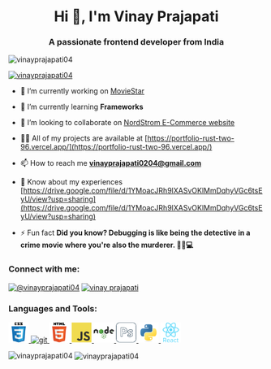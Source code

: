 <h1 align="center">Hi 👋, I'm Vinay Prajapati</h1>
<h3 align="center">A passionate frontend developer from India</h3>

<p align="left"> <img src="https://komarev.com/ghpvc/?username=vinayprajapati04&label=Profile%20views&color=0e75b6&style=flat" alt="vinayprajapati04" /> </p>

<p align="left"> <a href="https://github.com/ryo-ma/github-profile-trophy"><img src="https://github-profile-trophy.vercel.app/?username=vinayprajapati04" alt="vinayprajapati04" /></a> </p>

- 🔭 I’m currently working on [MovieStar](https://mini-project-3rd-year.vercel.app/)

- 🌱 I’m currently learning **Frameworks**

- 👯 I’m looking to collaborate on [NordStrom E-Commerce website](https://nord-strom-project.vercel.app/)

- 👨‍💻 All of my projects are available at [https://portfolio-rust-two-96.vercel.app/](https://portfolio-rust-two-96.vercel.app/)

- 📫 How to reach me **vinayprajapati0204@gmail.com**

- 📄 Know about my experiences [https://drive.google.com/file/d/1YMoacJRh9lXASvOKlMmDqhyVGc6tsEyU/view?usp=sharing](https://drive.google.com/file/d/1YMoacJRh9lXASvOKlMmDqhyVGc6tsEyU/view?usp=sharing)

- ⚡ Fun fact **Did you know? Debugging is like being the detective in a crime movie where you're also the murderer. 🕵️‍♂️💻**

<h3 align="left">Connect with me:</h3>
<p align="left">
<a href="https://codepen.io/@vinayprajapati04" target="blank"><img align="center" src="https://raw.githubusercontent.com/rahuldkjain/github-profile-readme-generator/master/src/images/icons/Social/codepen.svg" alt="@vinayprajapati04" height="30" width="40" /></a>
<a href="https://linkedin.com/in/vinay prajapati" target="blank"><img align="center" src="https://raw.githubusercontent.com/rahuldkjain/github-profile-readme-generator/master/src/images/icons/Social/linked-in-alt.svg" alt="vinay prajapati" height="30" width="40" /></a>
</p>

<h3 align="left">Languages and Tools:</h3>
<p align="left"> <a href="https://www.w3schools.com/css/" target="_blank" rel="noreferrer"> <img src="https://raw.githubusercontent.com/devicons/devicon/master/icons/css3/css3-original-wordmark.svg" alt="css3" width="40" height="40"/> </a> <a href="https://git-scm.com/" target="_blank" rel="noreferrer"> <img src="https://www.vectorlogo.zone/logos/git-scm/git-scm-icon.svg" alt="git" width="40" height="40"/> </a> <a href="https://www.w3.org/html/" target="_blank" rel="noreferrer"> <img src="https://raw.githubusercontent.com/devicons/devicon/master/icons/html5/html5-original-wordmark.svg" alt="html5" width="40" height="40"/> </a> <a href="https://developer.mozilla.org/en-US/docs/Web/JavaScript" target="_blank" rel="noreferrer"> <img src="https://raw.githubusercontent.com/devicons/devicon/master/icons/javascript/javascript-original.svg" alt="javascript" width="40" height="40"/> </a> <a href="https://nodejs.org" target="_blank" rel="noreferrer"> <img src="https://raw.githubusercontent.com/devicons/devicon/master/icons/nodejs/nodejs-original-wordmark.svg" alt="nodejs" width="40" height="40"/> </a> <a href="https://www.photoshop.com/en" target="_blank" rel="noreferrer"> <img src="https://raw.githubusercontent.com/devicons/devicon/master/icons/photoshop/photoshop-line.svg" alt="photoshop" width="40" height="40"/> </a> <a href="https://www.python.org" target="_blank" rel="noreferrer"> <img src="https://raw.githubusercontent.com/devicons/devicon/master/icons/python/python-original.svg" alt="python" width="40" height="40"/> </a> <a href="https://reactjs.org/" target="_blank" rel="noreferrer"> <img src="https://raw.githubusercontent.com/devicons/devicon/master/icons/react/react-original-wordmark.svg" alt="react" width="40" height="40"/> </a> </p>

<p><img align="left" src="https://github-readme-stats.vercel.app/api/top-langs?username=vinayprajapati04&show_icons=true&locale=en&layout=compact" alt="vinayprajapati04" /></p>

<p>&nbsp;<img align="center" src="https://github-readme-stats.vercel.app/api?username=vinayprajapati04&show_icons=true&locale=en" alt="vinayprajapati04" /></p>
